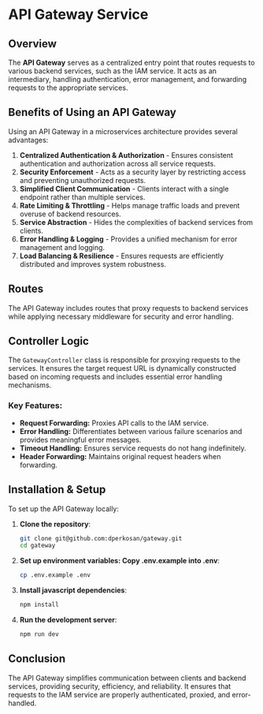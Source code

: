 # API Gateway Service

## Overview

The **API Gateway** serves as a centralized entry point that routes requests to various backend services, such as the IAM service. It acts as an intermediary, handling authentication, error management, and forwarding requests to the appropriate services.

## Benefits of Using an API Gateway

Using an API Gateway in a microservices architecture provides several advantages:

1. **Centralized Authentication & Authorization** - Ensures consistent authentication and authorization across all service requests.
2. **Security Enforcement** - Acts as a security layer by restricting access and preventing unauthorized requests.
3. **Simplified Client Communication** - Clients interact with a single endpoint rather than multiple services.
4. **Rate Limiting & Throttling** - Helps manage traffic loads and prevent overuse of backend resources.
5. **Service Abstraction** - Hides the complexities of backend services from clients.
6. **Error Handling & Logging** - Provides a unified mechanism for error management and logging.
7. **Load Balancing & Resilience** - Ensures requests are efficiently distributed and improves system robustness.

## Routes

The API Gateway includes routes that proxy requests to backend services while applying necessary middleware for security and error handling.

## Controller Logic

The `GatewayController` class is responsible for proxying requests to the services. It ensures the target request URL is dynamically constructed based on incoming requests and includes essential error handling mechanisms.

### Key Features:

- **Request Forwarding:** Proxies API calls to the IAM service.
- **Error Handling:** Differentiates between various failure scenarios and provides meaningful error messages.
- **Timeout Handling:** Ensures service requests do not hang indefinitely.
- **Header Forwarding:** Maintains original request headers when forwarding.

## Installation & Setup

To set up the API Gateway locally:

1. **Clone the repository**:

   ```bash
   git clone git@github.com:dperkosan/gateway.git
   cd gateway
   ```

2. **Set up environment variables: Copy .env.example into .env**:

   ```bash
   cp .env.example .env
   ```

3. **Install javascript dependencies**:

   ```bash
   npm install
   ```

4. **Run the development server**:

   ```bash
   npm run dev
   ```

## Conclusion

The API Gateway simplifies communication between clients and backend services, providing security, efficiency, and reliability. It ensures that requests to the IAM service are properly authenticated, proxied, and error-handled.
